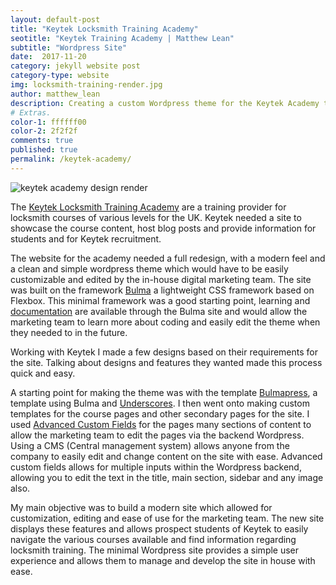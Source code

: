 ```yaml
---
layout: default-post
title: "Keytek Locksmith Training Academy"
seotitle: "Keytek Training Academy | Matthew Lean"
subtitle: "Wordpress Site"
date:  2017-11-20
category: jekyll website post
category-type: website
img: locksmith-training-render.jpg
author: matthew_lean
description: Creating a custom Wordpress theme for the Keytek Academy to promote their Locksmith training courses.
# Extras.
color-1: ffffff00
color-2: 2f2f2f
comments: true
published: true
permalink: /keytek-academy/
---
```


<div href="#" data-featherlight="{{ site.url }}/assets/site-post/locksmith-training-render.jpg" class="img"><img alt="keytek academy design render" src="{{ site.url }}/assets/site-post/locksmith-training-render.jpg"></div>

The [Keytek Locksmith Training Academy](https://www.locksmiths-training.co.uk/) are a training provider for locksmith courses of various levels for the UK. Keytek needed a site to showcase the course content, host blog posts and provide information for students and for Keytek recruitment.

The website for the academy needed a full redesign, with a modern feel and a clean and simple wordpress theme which would have to be easily customizable and edited by the in-house digital marketing team. The site was built on the framework [Bulma](https://bulma.io) a lightweight CSS framework based on Flexbox. This minimal framework was a good starting point, learning and [documentation](https://bulma.io/documentation/overview/start/) are available through the Bulma site and would allow the marketing team to learn more about coding and easily edit the theme when they needed to in the future.

Working with Keytek I made a few designs based on their requirements for the site. Talking about designs and features they wanted made this process quick and easy.

A starting point for making the theme was with the template [Bulmapress](https://github.com/teamscops/bulmapress), a template using Bulma and [Underscores](http://underscores.me/). I then went onto making custom templates for the course pages and other secondary pages for the site. I used [Advanced Custom Fields](https://www.advancedcustomfields.com/) for the pages many sections of content to allow the marketing team to edit the pages via the backend Wordpress. Using a CMS (Central management system) allows anyone from the company to easily edit and change content on the site with ease. Advanced custom fields allows for multiple inputs within the Wordpress backend, allowing you to edit the text in the title, main section, sidebar and any image also.

My main objective was to build a modern site which allowed for customization, editing and ease of use for the marketing team. The new site displays these features and allows prospect students of Keytek to easily navigate the various courses available and find information regarding locksmith training. The minimal Wordpress site provides a simple user experience and allows them to manage and develop the site in house with ease.  

